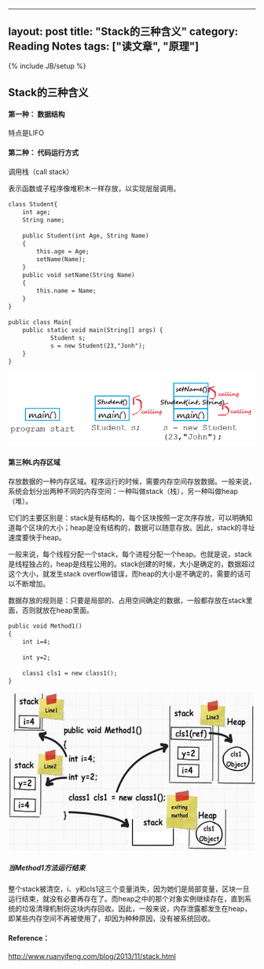
---
layout: post
title: "Stack的三种含义"
category: Reading Notes
tags: ["读文章", "原理"]
---
{% include JB/setup %}

## Stack的三种含义

#### 第一种： 数据结构

特点是LIFO

#### 第二种： 代码运行方式

调用栈（call stack）

表示函数或子程序像堆积木一样存放，以实现层层调用。

	class Student{
	    int age;              
	    String name;      
	
	    public Student(int Age, String Name)
	    {
	        this.age = Age;
	        setName(Name);
	    }
	    public void setName(String Name)
	    {
	        this.name = Name;
	    }
	}
	
	public class Main{
	    public static void main(String[] args) {
	            Student s;           
	            s = new Student(23,"Jonh");
	    }
	}

![stack的三种含义.png](img/stack的三种含义.png)

#### 第三种L内存区域

存放数据的一种内存区域。程序运行的时候，需要内存空间存放数据。一般来说，系统会划分出两种不同的内存空间：一种叫做stack（栈），另一种叫做heap（堆）。

它们的主要区别是：stack是有结构的，每个区块按照一定次序存放，可以明确知道每个区块的大小；heap是没有结构的，数据可以随意存放。因此，stack的寻址速度要快于heap。

一般来说，每个线程分配一个stack，每个进程分配一个heap。也就是说，stack是线程独占的，heap是线程公用的。stack创建的时候，大小是确定的，数据超过这个大小，就发生stack overflow错误，而heap的大小是不确定的，需要的话可以不断增加。

数据存放的规则是：只要是局部的、占用空间确定的数据，一般都存放在stack里面，否则就放在heap里面。

	public void Method1()
	{
	    int i=4;
	
	    int y=2;
	
	    class1 cls1 = new class1();
	}

![stack的三种含义1.png](img/stack的三种含义1.png)

##### 当Method1方法运行结束

整个stack被清空，i、y和cls1这三个变量消失，因为她们是局部变量，区块一旦运行结束，就没有必要再存在了。而heap之中的那个对象实例继续存在，直到系统的垃圾清理机制将这块内存回收。因此，一般来说，内存泄露都发生在heap，即某些内存空间不再被使用了，却因为种种原因，没有被系统回收。

#### Reference：

http://www.ruanyifeng.com/blog/2013/11/stack.html

